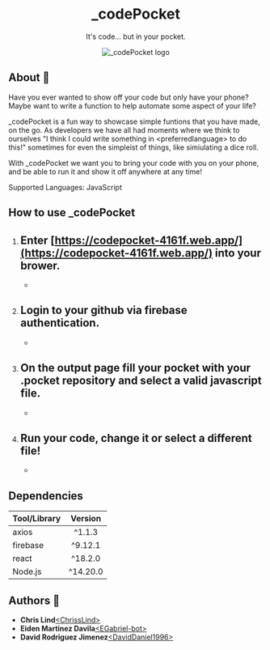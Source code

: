 <h1 align="center">_codePocket</h1>
<p align="center">
  It's code... but in your pocket.
</p>

<p align="center">
  <img src="https://i.imgur.com/3AMHdCS.jpeg"
       alt="_codePocket logo"
    />
  </p>

## About :blue_book:
Have you ever wanted to show off your code but only have your phone? Maybe want to write a function to help automate some aspect of your life?

_codePocket is a fun way to showcase simple funtions that you have made, on the go. As developers we have all had moments where we think to ourselves "I think I could write something in \<preferredlanguage\> to do this!" sometimes for even the simpleist of things, like simiulating a dice roll. 
 
With _codePocket we want you to bring your code with you on your phone, and be able to run it and show it off anywhere at any time!

Supported Languages: JavaScript
  
## How to use _codePocket
1. Enter [https://codepocket-4161f.web.app/](https://codepocket-4161f.web.app/) into your brower.
    -
    -

2. Login to your github via firebase authentication.
    -
    -
  
3. On the output page fill your pocket with your .pocket repository and select a valid javascript file.
    -
    -

4. Run your code, change it or select a different file!
    -
    -
    
## Dependencies
| Tool/Library| Version |
| :---        |    :----:   |
| axios     | ^1.1.3       |
| firebase   | ^9.12.1        |
| react    |   ^18.2.0     |
| Node.js   | ^14.20.0  |


## Authors :scroll:
- **Chris Lind**[\<ChrissLind\>](https://github.com/ChrissLind)
- **Eiden Martinez Davila**[\<EGabriel-bot\>](https://github.com/EGabriel-bot)
- **David Rodriguez Jimenez**[\<DavidDaniel1996\>](https://github.com/DavidDaniel1996)
